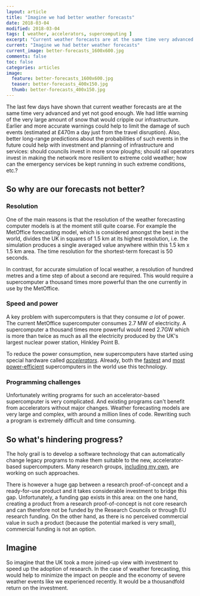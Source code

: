 ```yaml
---
layout: article
title: "Imagine we had better weather forecasts"
date: 2018-03-04
modified: 2018-03-04
tags: [ weather, accelerators, supercomputing ]
excerpt: "Current weather forecasts are at the same time very advanced and yet not good enough. Earlier and more accurate warnings could help to limit the damage of such events."
current: "Imagine we had better weather forecasts"
current_image: better-forecasts_1600x600.jpg
comments: false
toc: false
categories: articles
image:
  feature: better-forecasts_1600x600.jpg
  teaser: better-forecasts_400x150.jpg
  thumb: better-forecasts_400x150.jpg
---
```


The last few days have shown that current weather forecasts are at the same time very advanced and yet not good enough. We had little warning of the very large amount of snow that would cripple our infrastructure. Earlier and more accurate warnings could help to limit the damage of such events (estimated at £470m a day just from the travel disruption). Also, better long-range predictions about the probabilities of such events in the future could help with investment and planning of infrastructure and services: should councils invest in more snow ploughs; should rail operators invest in making the network more resilient to extreme cold weather; how can the emergency services be kept running in such extreme conditions, etc.?

## So why are our forecasts not better?

### Resolution

One of the main reasons is that the resolution of the weather forecasting computer models is at the moment still quite coarse. For example the MetOffice forecasting model, which is considered amongst the best in the world, divides the UK in squares of 1.5 km at its highest resolution, i.e. the simulation produces a single averaged value anywhere within this 1.5 km x 1.5 km area. The time resolution for the shortest-term forecast is 50 seconds.

In contrast, for accurate simulation of local weather, a resolution of hundred metres and a time step of about a second are required. This would require a supercomputer a thousand times more powerful than the one currently in use by the MetOffice.

### Speed and power

<!--
Computers of course get faster all the time, but about ten years ago there was a fundamental change in _how_ they got faster. This is explained very well in the famous article ["The Free Lunch Is Over"](http://www.gotw.ca/publications/concurrency-ddj.htm) by Herb Sutter, but the result was that computers became harder to program and older programs would actually run _slower_ on the newer computers.
-->

 A key problem with supercomputers is that they consume _a lot_ of power. The current MetOffice supercomputer consumes 2.7 MW of electricity. A supercomputer a thousand times more powerful would need 2.7GW which is more than twice as much as all the electricity produced by the UK's largest nuclear power station, Hinkley Point B.

To reduce the power consumption, new supercomputers have started using special hardware called [_accelerators_](https://www.techradar.com/news/world-of-tech/future-tech/accelerating-supercomputing-power-1223031). Already, both the [fastest](https://www.top500.org/lists/2017/11/) and [most power-efficient](https://www.top500.org/green500/lists/2017/11/) supercomputers in the world use this technology.

### Programming challenges

Unfortunately writing programs for such an accelerator-based supercomputer is very complicated. And existing programs can't benefit from accelerators without major changes. Weather forecasting models are very large and complex, with around a million lines of code. Rewriting such a program is extremely difficult and time consuming.

## So what's hindering progress?

The holy grail is to develop a software technology that can automatically change legacy programs to make them suitable to the new, accelerator-based supercomputers. Many research groups, [including my own](https://www.nextplatform.com/2015/05/18/fpgas-held-back-in-hpc-but-hope-on-the-horizon/), are working on such approaches.

There is however a huge gap between a research proof-of-concept and a ready-for-use product and it takes considerable investment to bridge this gap. Unfortunately, a funding gap exists in this area: on the one hand, creating a product from a research proof-of-concept is not core research and can therefore not be funded by the Research Councils or through EU research funding. On the other hand, as there is no perceived commercial value in such a product (because the potential marked is very small), commercial funding is not an option.

## Imagine

So imagine that the UK took a more joined-up view with investment to speed up the adoption of research. In the case of weather forecasting, this would help to minimize the impact on people and the economy of severe weather events like we experienced recently. It would be a thousandfold return on the investment.

<!--
note: For even finer-grained local simulations, which would for example take into account the effect of the buildings in a city, resolutions of a few meters and time steps of a few hundredths of a second are necessary. This would require the model to compute a million times more data points than for the hundred-metres model and thus would require a billion times more computations than for the current model.
-->
